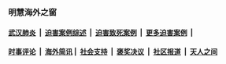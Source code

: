 
### 明慧海外之窗

####  [武汉肺炎](indexes/365.md?t=02200900) &nbsp;|&nbsp;  [迫害案例综述](indexes/328.md?t=02200900) &nbsp;|&nbsp; [迫害致死案例](indexes/277.md?t=02200900)  &nbsp;|&nbsp; [更多迫害案例](indexes/81.md?t=02200900)  &nbsp;|&nbsp; 
####  [时事评论](indexes/19.md?t=02200900) &nbsp;|&nbsp; [海外简讯](indexes/245.md?t=02200900)&nbsp;|&nbsp;  [社会支持](indexes/140.md?t=02200900) &nbsp;|&nbsp; [褒奖决议](indexes/282.md?t=02200900) &nbsp;|&nbsp; [社区报道](indexes/91.md?t=02200900)  &nbsp;|&nbsp; [天人之间](indexes/78.md?t=02200900) 

